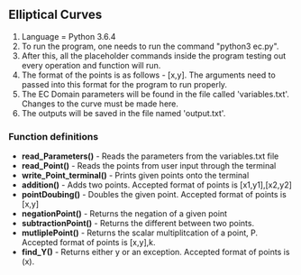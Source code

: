 ## Elliptical Curves
1. Language = Python 3.6.4
2. To run the program, one needs to run the command "python3 ec.py".
3. After this, all the placeholder commands inside the program testing out every operation and function will run.
4. The format of the points is as follows - [x,y]. The arguments need to passed into this format for the program to run properly.
5. The EC Domain parameters will be found in the file called 'variables.txt'. Changes to the curve must be made here.
6. The outputs will be saved in the file named 'output.txt'.
### Function definitions
* **read_Parameters()** - Reads the parameters from the variables.txt file
* **read_Point()** - Reads the points from user input through the terminal
* **write_Point_terminal()** - Prints given points onto the terminal
* **addition()** - Adds two points. Accepted format of points is [x1,y1],[x2,y2]
* **pointDoubing()** - Doubles the given point. Accepted format of points is [x,y]
* **negationPoint()** - Returns the negation of a given point
* **subtractionPoint()** - Returns the different between two points.
* **mutliplePoint()** - Returns the scalar multiplitcation of a point, P. Accepted format of points is [x,y],k.
* **find_Y()** - Returns either y or an exception. Accepted format of points is (x).
